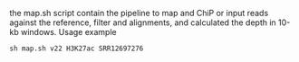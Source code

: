 the map.sh script contain the pipeline to map and ChiP or input reads against the reference, filter and alignments, and calculated the depth in 10-kb windows. Usage example
```
sh map.sh v22 H3K27ac SRR12697276
```

